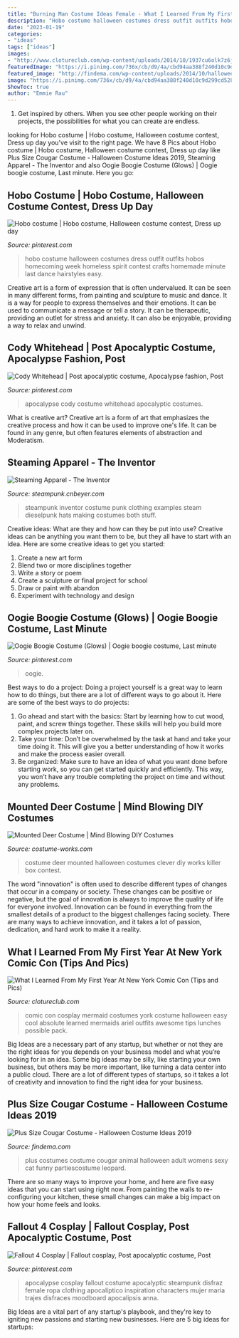 ```yaml
---
title: "Burning Man Costume Ideas Female - What I Learned From My First Year At New York Comic Con (tips And Pics)"
description: "Hobo costume halloween costumes dress outfit outfits hobos homecoming week homeless spirit contest crafts homemade minute last dance hairstyles easy"
date: "2023-01-19"
categories:
- "ideas"
tags: ["ideas"]
images:
- "http://www.clotureclub.com/wp-content/uploads/2014/10/1937cu6olk7z6jpg.jpg"
featuredImage: "https://i.pinimg.com/736x/cb/d9/4a/cbd94aa388f240d10c9d299cd528b279--post-apocalypse.jpg"
featured_image: "http://findema.com/wp-content/uploads/2014/10/halloween_20143211.jpg"
image: "https://i.pinimg.com/736x/cb/d9/4a/cbd94aa388f240d10c9d299cd528b279--post-apocalypse.jpg"
ShowToc: true
author: "Emmie Rau"
---
```



1. Get inspired by others. When you see other people working on their projects, the possibilities for what you can create are endless.

	

		
looking for Hobo costume | Hobo costume, Halloween costume contest, Dress up day you've visit to the right page. We have 8 Pics about Hobo costume | Hobo costume, Halloween costume contest, Dress up day like Plus Size Cougar Costume - Halloween Costume Ideas 2019, Steaming Apparel - The Inventor and also Oogie Boogie Costume (Glows) | Oogie boogie costume, Last minute. Here you go:
		
    
## Hobo Costume | Hobo Costume, Halloween Costume Contest, Dress Up Day

<img loading=lazy src="https://i.pinimg.com/736x/03/e7/25/03e725285af0c5a6fc7e9c685c942577--hobo-costume-fun-ideas.jpg" onerror="this.onerror=null;this.src='https://tse3.mm.bing.net/th?id=OIP.DQz7LpLzUT5OvTBJqwyO3wHaJ4&amp;pid=15.1';" alt="Hobo costume | Hobo costume, Halloween costume contest, Dress up day">

_Source: pinterest.com_

>hobo costume halloween costumes dress outfit outfits hobos homecoming week homeless spirit contest crafts homemade minute last dance hairstyles easy. 

	

Creative art is a form of expression that is often undervalued. It can be seen in many different forms, from painting and sculpture to music and dance. It is a way for people to express themselves and their emotions. It can be used to communicate a message or tell a story. It can be therapeutic, providing an outlet for stress and anxiety. It can also be enjoyable, providing a way to relax and unwind.

    
## Cody Whitehead | Post Apocalyptic Costume, Apocalypse Fashion, Post

<img loading=lazy src="https://i.pinimg.com/736x/cb/d9/4a/cbd94aa388f240d10c9d299cd528b279--post-apocalypse.jpg" onerror="this.onerror=null;this.src='https://tse4.mm.bing.net/th?id=OIP.hT2GDdpUnejjmYpnL85lIQDhEs&amp;pid=15.1';" alt="Cody Whitehead | Post apocalyptic costume, Apocalypse fashion, Post">

_Source: pinterest.com_

>apocalypse cody costume whitehead apocalyptic costumes. 

	

What is creative art?
Creative art is a form of art that emphasizes the creative process and how it can be used to improve one's life. It can be found in any genre, but often features elements of abstraction and Moderatism.

    
## Steaming Apparel - The Inventor

<img loading=lazy src="http://steampunk.cnbeyer.com/Making-Stuff/making-images/bigger/inventor.jpg" onerror="this.onerror=null;this.src='https://tse1.mm.bing.net/th?id=OIP.yNL8Orfru_sZ5QWmP2djHgHaKS&amp;pid=15.1';" alt="Steaming Apparel - The Inventor">

_Source: steampunk.cnbeyer.com_

>steampunk inventor costume punk clothing examples steam dieselpunk hats making costumes both stuff. 

	

Creative ideas: What are they and how can they be put into use?
Creative ideas can be anything you want them to be, but they all have to start with an idea. Here are some creative ideas to get you started: 
1. Create a new art form 
2. Blend two or more disciplines together 
3. Write a story or poem 
4. Create a sculpture or final project for school 
5. Draw or paint with abandon 
6. Experiment with technology and design 

    
## Oogie Boogie Costume (Glows) | Oogie Boogie Costume, Last Minute

<img loading=lazy src="https://i.pinimg.com/736x/af/5e/56/af5e5683e4464d266640eae6b7edba37--pictures-of.jpg" onerror="this.onerror=null;this.src='https://tse3.mm.bing.net/th?id=OIP.yD57VYP5by8pRgsbvj_HwwHaNK&amp;pid=15.1';" alt="Oogie Boogie Costume (Glows) | Oogie boogie costume, Last minute">

_Source: pinterest.com_

>oogie. 

	

Best ways to do a project:
Doing a project yourself is a great way to learn how to do things, but there are a lot of different ways to go about it. Here are some of the best ways to do projects: 
1. Go ahead and start with the basics: Start by learning how to cut wood, paint, and screw things together. These skills will help you build more complex projects later on. 
2. Take your time: Don’t be overwhelmed by the task at hand and take your time doing it. This will give you a better understanding of how it works and make the process easier overall. 
3. Be organized: Make sure to have an idea of what you want done before starting work, so you can get started quickly and efficiently. This way, you won’t have any trouble completing the project on time and without any problems.

    
## Mounted Deer Costume | Mind Blowing DIY Costumes

<img loading=lazy src="https://photos.costume-works.com/full/mounted_deer.jpg" onerror="this.onerror=null;this.src='https://tse2.mm.bing.net/th?id=OIP.CwRjmg4sbxmOs0byuVPd2gHaJ3&amp;pid=15.1';" alt="Mounted Deer Costume | Mind Blowing DIY Costumes">

_Source: costume-works.com_

>costume deer mounted halloween costumes clever diy works killer box contest. 

	

The word "innovation" is often used to describe different types of changes that occur in a company or society. These changes can be positive or negative, but the goal of innovation is always to improve the quality of life for everyone involved. Innovation can be found in everything from the smallest details of a product to the biggest challenges facing society. There are many ways to achieve innovation, and it takes a lot of passion, dedication, and hard work to make it a reality.

    
## What I Learned From My First Year At New York Comic Con (Tips And Pics)

<img loading=lazy src="http://www.clotureclub.com/wp-content/uploads/2014/10/1937cu6olk7z6jpg.jpg" onerror="this.onerror=null;this.src='https://tse4.mm.bing.net/th?id=OIP.QcCNWwMU5X1PnntOX83lMgHaJ4&amp;pid=15.1';" alt="What I Learned From My First Year At New York Comic Con (Tips and Pics)">

_Source: clotureclub.com_

>comic con cosplay mermaid costumes york costume halloween easy cool absolute learned mermaids ariel outfits awesome tips lunches possible pack. 

	

Big Ideas are a necessary part of any startup, but whether or not they are the right ideas for you depends on your business model and what you’re looking for in an idea. Some big ideas may be silly, like starting your own business, but others may be more important, like turning a data center into a public cloud. There are a lot of different types of startups, so it takes a lot of creativity and innovation to find the right idea for your business.

    
## Plus Size Cougar Costume - Halloween Costume Ideas 2019

<img loading=lazy src="http://findema.com/wp-content/uploads/2014/10/halloween_20143211.jpg" onerror="this.onerror=null;this.src='https://tse3.mm.bing.net/th?id=OIP.K2uLdj95y1vlLmdGXsXFhAHaKl&amp;pid=15.1';" alt="Plus Size Cougar Costume - Halloween Costume Ideas 2019">

_Source: findema.com_

>plus costumes costume cougar animal halloween adult womens sexy cat funny partiescostume leopard. 

	

There are so many ways to improve your home, and here are five easy ideas that you can start using right now. From painting the walls to re-configuring your kitchen, these small changes can make a big impact on how your home feels and looks.

    
## Fallout 4 Cosplay | Fallout Cosplay, Post Apocalyptic Costume, Post

<img loading=lazy src="https://i.pinimg.com/736x/af/d6/8e/afd68e5f537a61faf65a1ffd6b8dd130.jpg" onerror="this.onerror=null;this.src='https://tse2.mm.bing.net/th?id=OIP.LBnaRntkM7Bb1P3Bn3iuRwHaLM&amp;pid=15.1';" alt="Fallout 4 Cosplay | Fallout cosplay, Post apocalyptic costume, Post">

_Source: pinterest.com_

>apocalypse cosplay fallout costume apocalyptic steampunk disfraz female ropa clothing apocalíptico inspiration characters mujer maria trajes disfraces moodboard apocalipsis anna. 

	

Big Ideas are a vital part of any startup's playbook, and they're key to igniting new passions and starting new businesses. Here are 5 big ideas for startups: 

